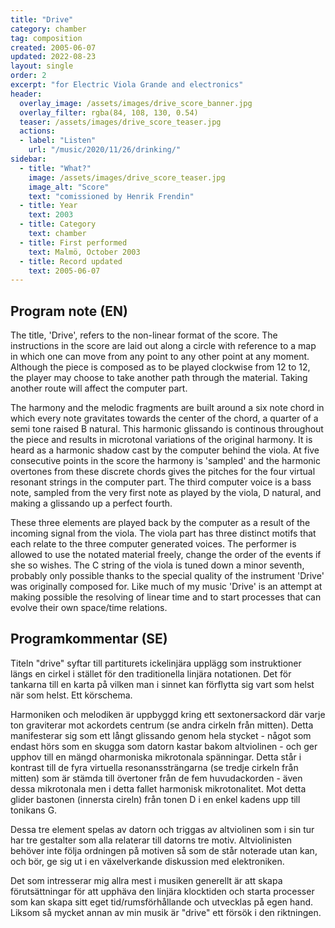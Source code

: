 ```yaml
---
title: "Drive"
category: chamber
tag: composition
created: 2005-06-07
updated: 2022-08-23
layout: single
order: 2
excerpt: "for Electric Viola Grande and electronics"
header:
  overlay_image: /assets/images/drive_score_banner.jpg
  overlay_filter: rgba(84, 108, 130, 0.54)
  teaser: /assets/images/drive_score_teaser.jpg
  actions:
  - label: "Listen"
    url: "/music/2020/11/26/drinking/"
sidebar:
  - title: "What?"
    image: /assets/images/drive_score_teaser.jpg
    image_alt: "Score"
    text: "comissioned by Henrik Frendin"
  - title: Year
    text: 2003
  - title: Category
    text: chamber
  - title: First performed
    text: Malmö, October 2003
  - title: Record updated
    text: 2005-06-07
---
```

<h2>Program note (EN)</h2>
The title, 'Drive', refers to the non-linear format of the score. The instructions in the score are laid out along a circle with reference to a map in which one can move from any point to any other point at any moment. Although the piece is composed as to be played clockwise from 12 to 12, the player may choose to take another path through the material. Taking another route will affect the computer part.



The harmony and the melodic fragments are built around a six note chord in which every note gravitates towards the center of the chord, a quarter of a semi tone raised B natural. This harmonic glissando is continous throughout the piece and results in microtonal variations of the original harmony. It is heard as a harmonic shadow cast by the computer behind the viola. At five consecutive points in the score the harmony is 'sampled' and the harmonic overtones from these discrete chords gives the pitches for the four virtual resonant strings in the computer part. The third computer voice is a bass note, sampled from the very first note as played by the viola, D natural, and making a glissando up a perfect fourth.



These three elements are played back by the computer as a result of the incoming signal from the viola. The viola part has three distinct motifs that each relate to the three computer generated voices. The performer is allowed to use the notated material freely, change the order of the events if she so wishes. The C string of the viola is tuned down a minor seventh, probably only possible thanks to the special quality of the instrument 'Drive' was originally composed for. Like much of my music 'Drive' is an attempt at making possible the resolving of linear time and to start processes that can evolve their own space/time relations.

<h2>Programkommentar (SE)</h2>
Titeln "drive" syftar till partiturets ickelinjära upplägg som instruktioner längs en cirkel i stället för den traditionella linjära notationen. Det för tankarna till en karta på vilken man i sinnet kan förflytta sig vart som helst när som helst. Ett körschema.



Harmoniken och melodiken är uppbyggd kring ett sextonersackord där varje ton graviterar mot ackordets centrum (se andra cirkeln från mitten). Detta manifesterar sig som ett långt glissando genom hela stycket - något som endast hörs som en skugga som datorn kastar bakom altviolinen - och ger upphov till en mängd oharmoniska mikrotonala spänningar. Detta står i kontrast till de fyra virtuella resonanssträngarna (se tredje cirkeln från mitten) som är stämda till övertoner från de fem huvudackorden - även dessa mikrotonala men i detta fallet harmonisk mikrotonalitet. Mot detta glider bastonen (innersta cireln) från tonen D i en enkel kadens upp till tonikans G.



Dessa tre element spelas av datorn och triggas av altviolinen som i sin tur har tre gestalter som alla relaterar till datorns tre motiv. Altviolinisten behöver inte följa ordningen på motiven så som de står noterade utan kan, och bör, ge sig ut i en växelverkande diskussion med elektroniken.



Det som intresserar mig allra mest i musiken generellt är att skapa förutsättningar för att upphäva den linjära klocktiden och starta processer som kan skapa sitt eget tid/rumsförhållande och utvecklas på egen hand. Liksom så mycket annan av min musik är "drive" ett försök i den riktningen.





 
